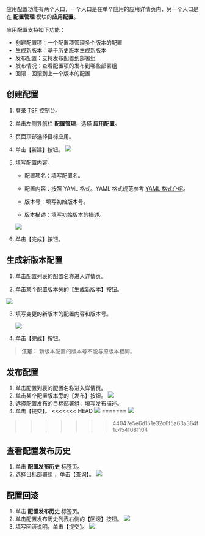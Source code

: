 应用配置功能有两个入口，一个入口是在单个应用的应用详情页内，另一个入口是在 **配置管理** 模块的**应用配置**。

应用配置支持如下功能：

- 创建配置项：一个配置项管理多个版本的配置
- 生成新版本：基于历史版本生成新版本
- 发布配置：支持发布配置到部署组
- 发布情况：查看配置项的发布到哪些部署组
- 回滚：回滚到上一个版本的配置



## 创建配置
1. 登录 [TSF 控制台](https://console.cloud.tencent.com/tsf/index)。

2. 单击左侧导航栏 **配置管理**，选择 **应用配置**。

3. 页面顶部选择目标应用。

4. 单击【新建】按钮。
    ![](https://main.qcloudimg.com/raw/cae41c0cd764a309e3d2fadfb174701f.png)

5. 填写配置内容。

   - 配置项名：填写配置名。

   - 配置内容：按照 YAML 格式。YAML 格式规范参考 [YAML 格式介绍](https://cloud.tencent.com/document/product/649/17925)。
   - 版本号：填写初始版本号。
   - 版本描述：填写初始版本的描述。

   ![](https://main.qcloudimg.com/raw/68fa842baa7047a3a912e0fd91c5869b.png)

6. 单击【完成】按钮。


## 生成新版本配置
1. 单击配置列表的配置名称进入详情页。

2. 单击某个配置版本旁的【生成新版本】按钮。 

  ![](https://main.qcloudimg.com/raw/16c57ccd7552bc94d5f663ec9f8e0883.png)

3. 填写变更的新版本的配置内容和版本号。

   ![](https://main.qcloudimg.com/raw/3c0deaaf91b8e36ef043d5b7e9b59c03.png)

4. 单击【完成】按钮。

>**注意：**
> 新版本配置的版本号不能与原版本相同。

## 发布配置
1. 单击配置列表的配置名称进入详情页。
2. 单击某个配置版本旁的【发布】按钮。 
   ![](https://main.qcloudimg.com/raw/3151252c227b9f81df4951e85b02cd69.png)
3. 选择配置发布的目标部署组，填写发布描述。
4. 单击【提交】。
<<<<<<< HEAD
    ![](https://main.qcloudimg.com/raw/97f888b2ace00c5b0f1bd932d216b1ad.png)
=======
  ![](https://main.qcloudimg.com/raw/4c3ada40cbfa4cbb376e105b192fc93b.png)
>>>>>>> 44047e5e6d151e32c6f5a63a364f1c454f081104

## 查看配置发布历史

1. 单击 **配置发布历史** 标签页。
2. 选择目标部署组 ，单击【查询】。
![](https://main.qcloudimg.com/raw/763052bfcd592b44af73dc618346415c.png)

## 配置回滚

1. 单击 **配置发布历史** 标签页。
2. 单击配置发布历史列表右侧的【回滚】按钮。
![](https://main.qcloudimg.com/raw/b0691832d61c8dee00288950f9ae1a7b.png)
3. 填写回滚说明，单击【提交】。
![](https://main.qcloudimg.com/raw/ad8e82ef8572be18096d1ba9d3913334.png)



